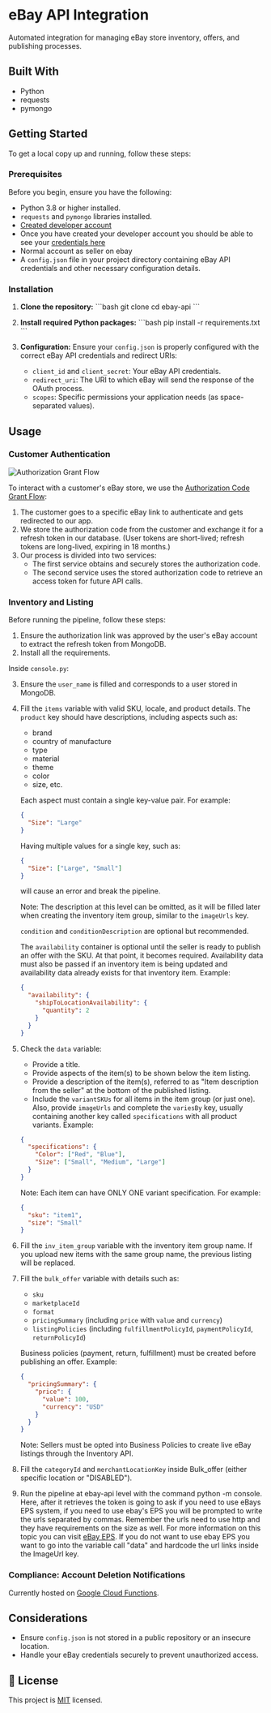 # eBay API Integration

Automated integration for managing eBay store inventory, offers, and publishing processes.

## Built With

- Python
- requests
- pymongo

## Getting Started

To get a local copy up and running, follow these steps:

### Prerequisites

Before you begin, ensure you have the following:

- Python 3.8 or higher installed.
- `requests` and `pymongo` libraries installed.
- [Created developer account](https://developer.ebay.com/join)
- Once you have created your developer account you should be able to see your [credentials here](https://developer.ebay.com/my/keys)
- Normal account as seller on ebay
- A `config.json` file in your project directory containing eBay API credentials and other necessary configuration details.

### Installation

1. **Clone the repository:**
   \```bash
   git clone <repository-url>
   cd ebay-api
   \```

2. **Install required Python packages:**
   \```bash
   pip install -r requirements.txt
   \```

3. **Configuration:**
   Ensure your `config.json` is properly configured with the correct eBay API credentials and redirect URIs:
   - `client_id` and `client_secret`: Your eBay API credentials.
   - `redirect_uri`: The URI to which eBay will send the response of the OAuth process.
   - `scopes`: Specific permissions your application needs (as space-separated values).

## Usage

### Customer Authentication

![Authorization Grant Flow](https://developer.ebay.com/api-docs/res/resources/images/ebay-rest/authorization_code_650x486.png)

To interact with a customer's eBay store, we use the [Authorization Code Grant Flow](https://developer.ebay.com/api-docs/static/oauth-authorization-code-grant.html):

1. The customer goes to a specific eBay link to authenticate and gets redirected to our app.
2. We store the authorization code from the customer and exchange it for a refresh token in our database. (User tokens are short-lived; refresh tokens are long-lived, expiring in 18 months.)
3. Our process is divided into two services:
   - The first service obtains and securely stores the authorization code.
   - The second service uses the stored authorization code to retrieve an access token for future API calls.

### Inventory and Listing

Before running the pipeline, follow these steps:

1. Ensure the authorization link was approved by the user's eBay account to extract the refresh token from MongoDB.
2. Install all the requirements.

Inside `console.py`:

3. Ensure the `user_name` is filled and corresponds to a user stored in MongoDB.

4. Fill the `items` variable with valid SKU, locale, and product details. The `product` key should have descriptions, including aspects such as:
   - brand
   - country of manufacture
   - type
   - material
   - theme
   - color
   - size, etc.

   Each aspect must contain a single key-value pair. For example:
   ```json
   {
     "Size": "Large"
   }
   ```
   Having multiple values for a single key, such as:
   ```json
   {
     "Size": ["Large", "Small"]
   }
   ```
   will cause an error and break the pipeline.

   Note: The description at this level can be omitted, as it will be filled later when creating the inventory item group, similar to the `imageUrls` key.

   `condition` and `conditionDescription` are optional but recommended.

   The `availability` container is optional until the seller is ready to publish an offer with the SKU. At that point, it becomes required. Availability data must also be passed if an inventory item is being updated and availability data already exists for that inventory item. Example:
   ```json
   {
     "availability": {
       "shipToLocationAvailability": {
         "quantity": 2
       }
     }
   }
   ```

5. Check the `data` variable:
   - Provide a title.
   - Provide aspects of the item(s) to be shown below the item listing.
   - Provide a description of the item(s), referred to as "Item description from the seller" at the bottom of the published listing.
   - Include the `variantSKUs` for all items in the item group (or just one). Also, provide `imageUrls` and complete the `variesBy` key, usually containing another key called `specifications` with all product variants. Example:
   ```json
   {
     "specifications": {
       "Color": ["Red", "Blue"],
       "Size": ["Small", "Medium", "Large"]
     }
   }
   ```

   Note: Each item can have ONLY ONE variant specification. For example:
   ```json
   {
     "sku": "item1",
     "size": "Small"
   }
   ```

6. Fill the `inv_item_group` variable with the inventory item group name. If you upload new items with the same group name, the previous listing will be replaced.

7. Fill the `bulk_offer` variable with details such as:
   - `sku`
   - `marketplaceId`
   - `format`
   - `pricingSummary` (including `price` with `value` and `currency`)
   - `listingPolicies` (including `fulfillmentPolicyId`, `paymentPolicyId`, `returnPolicyId`)

   Business policies (payment, return, fulfillment) must be created before publishing an offer. Example:
   ```json
   {
     "pricingSummary": {
       "price": {
         "value": 100,
         "currency": "USD"
       }
     }
   }
   ```

   Note: Sellers must be opted into Business Policies to create live eBay listings through the Inventory API.

8. Fill the `categoryId` and `merchantLocationKey` inside Bulk_offer (either specific location or "DISABLED").

9. Run the pipeline at ebay-api level with the command python -m console. Here, after it retrieves the token is going to ask if you need to use eBays EPS system, if you need to use ebay's EPS you will be prompted to write the urls separated by commas. Remember the urls need to use http and they have requirements on the size as well. For more information on this topic you can visit [eBay EPS](https://developer.ebay.com/devzone/xml/docs/Reference/eBay/UploadSiteHostedPictures.html). If you do not want to use ebay EPS you want to go into the variable call "data" and hardcode the url links inside the ImageUrl key.

### Compliance: Account Deletion Notifications

Currently hosted on [Google Cloud Functions](https://console.cloud.google.com/functions/details/us-central1/ebay-account-deletion-notifications?env=gen2&project=keen-snow-373818&tab=metrics).


## Considerations

- Ensure `config.json` is not stored in a public repository or an insecure location.
- Handle your eBay credentials securely to prevent unauthorized access.


## 📝 License

This project is [MIT](https://opensource.org/licenses/MIT) licensed.

